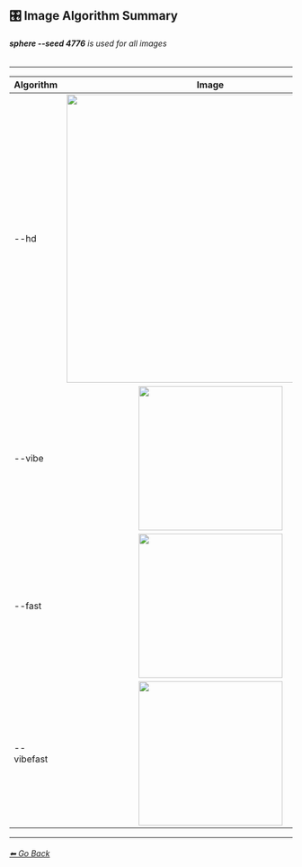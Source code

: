 ## 🎛 Image Algorithm Summary
###### **sphere --seed 4776** is used for all images

---

| Algorithm       | Image      |
| ------------- |:-------------:|
| --hd | <img src="https://github.com/willwulfken/MidJourney-Styles-and-Keywords/blob/main/Images/Summary%20Images/Image%20Algorithm%20Summary/_sphere_--hd.png?raw=true" width="512" /> |
| --vibe | <img src="https://github.com/willwulfken/MidJourney-Styles-and-Keywords/blob/main/Images/Summary%20Images/Image%20Algorithm%20Summary/_sphere_--vibe.png?raw=true" width="256" /> |
| --fast | <img src="https://github.com/willwulfken/MidJourney-Styles-and-Keywords/blob/main/Images/Summary%20Images/Image%20Algorithm%20Summary/_sphere_--fast.png?raw=true" width="256" /> |
| --vibefast | <img src="https://github.com/willwulfken/MidJourney-Styles-and-Keywords/blob/main/Images/Summary%20Images/Image%20Algorithm%20Summary/_sphere_--vibefast.png?raw=true" width="256" /> |

---
###### [⬅ Go Back](https://github.com/willwulfken/MidJourney-Styles-and-Keywords/blob/main/README.md)
